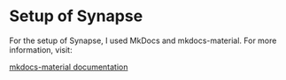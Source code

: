 # Setup of Synapse

For the setup of Synapse, I used MkDocs and mkdocs-material. For more information, visit:

[mkdocs-material documentation](https://squidfunk.github.io/mkdocs-material/)